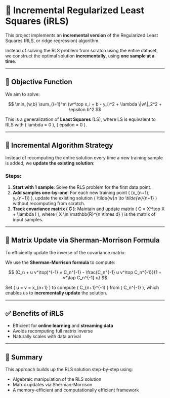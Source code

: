 # 📘 Incremental Regularized Least Squares (iRLS)

This project implements an **incremental version** of the Regularized Least Squares (RLS, or ridge regression) algorithm.

Instead of solving the RLS problem from scratch using the entire dataset, we construct the optimal solution **incrementally**, using **one sample at a time**.

---

## 🧮 Objective Function

We aim to solve:

$$
\min_{w,b} \sum_{i=1}^m (w^\top x_i + b - y_i)^2 + \lambda \|w\|_2^2 + \epsilon b^2
$$


This is a generalization of **Least Squares** (LS), where LS is equivalent to RLS with \( lambda = 0 \), \( epsilon = 0 \).

---

## 🚀 Incremental Algorithm Strategy

Instead of recomputing the entire solution every time a new training sample is added, we **update the existing solution**:

### Steps:

1. **Start with 1 sample**: Solve the RLS problem for the first data point.
2. **Add samples one-by-one**: For each new training point \( (x_{n+1}, y_{n+1}) \), update the existing solution \( \tilde{w}_n \to \tilde{w}_{n+1} \) without recomputing from scratch.
3. **Track covariance matrix \( C \)**: Maintain and update matrix \( C = X^\top X + \lambda I \), where \( X \in \mathbb{R}^{n \times d} \) is the matrix of input samples.

---

## 🔁 Matrix Update via Sherman-Morrison Formula

To efficiently update the inverse of the covariance matrix:

We use the **Sherman-Morrison formula** to compute:

$$
(C_n + u v^\top)^{-1} = C_n^{-1} - \frac{C_n^{-1} u v^\top C_n^{-1}}{1 + v^\top C_n^{-1} u}
$$

Set \( u = v = x_{n+1} \) to compute \( C_{n+1}^{-1} \) from \( C_n^{-1} \), which enables us to **incrementally update** the solution.

---

## ✅ Benefits of iRLS

- Efficient for **online learning** and **streaming data**
- Avoids recomputing full matrix inverse
- Naturally scales with data arrival

---

## 📌 Summary

This approach builds up the RLS solution step-by-step using:
- Algebraic manipulation of the RLS solution
- Matrix updates via Sherman-Morrison
- A memory-efficient and computationally efficient framework
